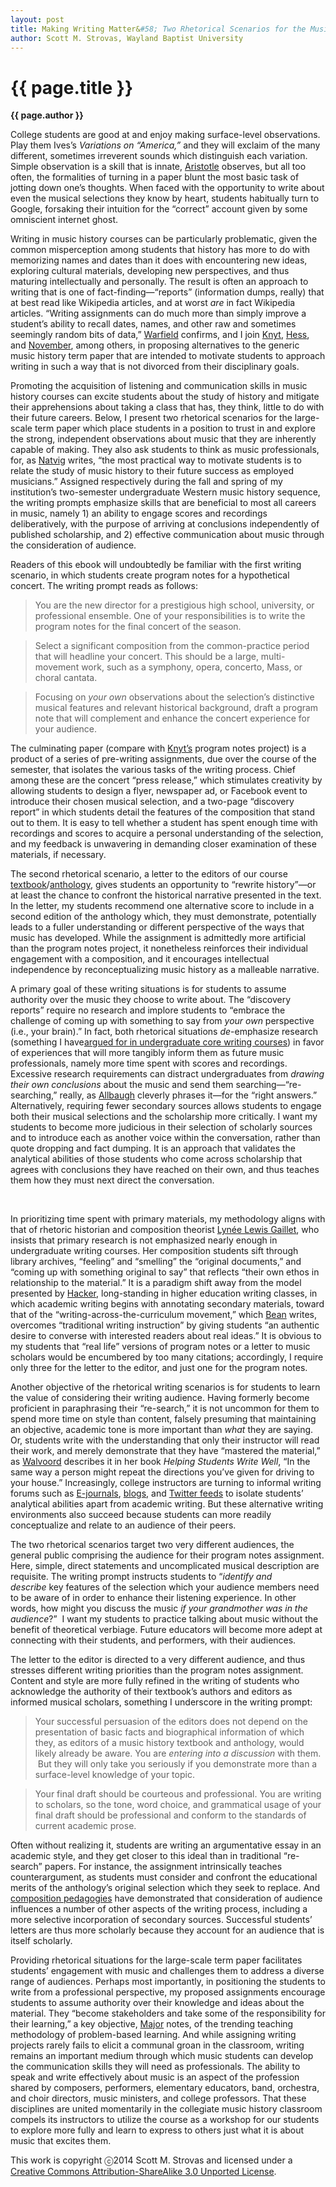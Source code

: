 ```yaml
---
layout: post
title: Making Writing Matter&#58; Two Rhetorical Scenarios for the Music History Term Paper
author: Scott M. Strovas, Wayland Baptist University
---
```


{{ page.title }}
================

**{{ page.author }}**

College students are good at and enjoy making surface-level observations. Play them Ives’s *Variations on “America,”* and they will exclaim of the many different, sometimes irreverent sounds which distinguish each variation. Simple observation is a skill that is innate, [Aristotle](http://www.google.com/url?q=http%3A%2F%2Fclassics.mit.edu%2FAristotle%2Fmetaphysics.1.i.html&sa=D&sntz=1&usg=AFQjCNEvlbo6yjhi2z4zmPaDEbdpq_at7Q) observes, but all too often, the formalities of turning in a paper blunt the most basic task of jotting down one’s thoughts. When faced with the opportunity to write about even the musical selections they know by heart, students habitually turn to Google, forsaking their intuition for the “correct” account given by some omniscient internet ghost.

Writing in music history courses can be particularly problematic, given the common misperception among students that history has more to do with memorizing names and dates than it does with encountering new ideas, exploring cultural materials, developing new perspectives, and thus maturing intellectually and personally. The result is often an approach to writing that is one of fact-finding—“reports” (information dumps, really) that at best read like Wikipedia articles, and at worst *are* in fact Wikipedia articles. “Writing assignments can do much more than simply improve a student’s ability to recall dates, names, and other raw and sometimes seemingly random bits of data,” [Warfield](https://www.google.com/url?q=https%3A%2F%2Fopenlibrary.org%2Fworks%2FOL16557937W%2FThe_music_history_classroom&sa=D&sntz=1&usg=AFQjCNE-PrdoQcwihlzYZJbAyp8Cfl59pA) confirms, and I join [Knyt](http://www.google.com/url?q=http%3A%2F%2Fwww.ams-net.org%2Fojs%2Findex.php%2Fjmhp%2Farticle%2Fview%2F95%2F123&sa=D&sntz=1&usg=AFQjCNEo0hh07Ue38G7QL5GsDDA7XR53nQ), [Hess](https://www.google.com/url?q=https%3A%2F%2Fopenlibrary.org%2Fworks%2FOL8477219W%2FTeaching_Music_History&sa=D&sntz=1&usg=AFQjCNEhnbN8VSpmqbJ7KYmsa3W2FOvyqA), and [November](http://www.google.com/url?q=http%3A%2F%2Fwww.ams-net.org%2Fojs%2Findex.php%2Fjmhp%2Farticle%2Fview%2F31%2F59&sa=D&sntz=1&usg=AFQjCNG0HGg_HSh7mvEqLmjYeJ8JqrrBRg), among others, in proposing alternatives to the generic music history term paper that are intended to motivate students to approach writing in such a way that is not divorced from their disciplinary goals.

Promoting the acquisition of listening and communication skills in music history courses can excite students about the study of history and mitigate their apprehensions about taking a class that has, they think, little to do with their future careers. Below, I present two rhetorical scenarios for the large-scale term paper which place students in a position to trust in and explore the strong, independent observations about music that they are inherently capable of making. They also ask students to think as music professionals, for, as [Natvig](https://www.google.com/url?q=https%3A%2F%2Fopenlibrary.org%2Fworks%2FOL16557937W%2FThe_music_history_classroom&sa=D&sntz=1&usg=AFQjCNE-PrdoQcwihlzYZJbAyp8Cfl59pA) writes, “the most practical way to motivate students is to relate the study of music history to their future success as employed musicians.” Assigned respectively during the fall and spring of my institution’s two-semester undergraduate Western music history sequence, the writing prompts emphasize skills that are beneficial to most all careers in music, namely 1) an ability to engage scores and recordings deliberatively, with the purpose of arriving at conclusions independently of published scholarship, and 2) effective communication about music through the consideration of audience.

Readers of this ebook will undoubtedly be familiar with the first writing scenario, in which students create program notes for a hypothetical concert. The writing prompt reads as follows:

> You are the new director for a prestigious high school, university, or professional ensemble. One of your responsibilities is to write the program notes for the final concert of the season.

> Select a significant composition from the common-practice period that will headline your concert. This should be a large, multi-movement work, such as a symphony, opera, concerto, Mass, or choral cantata.

> Focusing on *your own* observations about the selection’s distinctive musical features and relevant historical background, draft a program note that will complement and enhance the concert experience for your audience.

The culminating paper (compare with [Knyt’s](http://www.google.com/url?q=http%3A%2F%2Fwww.ams-net.org%2Fojs%2Findex.php%2Fjmhp%2Farticle%2Fview%2F95%2F123&sa=D&sntz=1&usg=AFQjCNEo0hh07Ue38G7QL5GsDDA7XR53nQ) program notes project) is a product of a series of pre-writing assignments, due over the course of the semester, that isolates the various tasks of the writing process. Chief among these are the concert “press release,” which stimulates creativity by allowing students to design a flyer, newspaper ad, or Facebook event to introduce their chosen musical selection, and a two-page “discovery report” in which students detail the features of the composition that stand out to them. It is easy to tell whether a student has spent enough time with recordings and scores to acquire a personal understanding of the selection, and my feedback is unwavering in demanding closer examination of these materials, if necessary.

The second rhetorical scenario, a letter to the editors of our course [textbook](https://www.google.com/url?q=https%3A%2F%2Fopenlibrary.org%2Fbooks%2FOL23696722M%2FMusic_in_western_civilization&sa=D&sntz=1&usg=AFQjCNGt5dPJLUeGlvY94GXE6Z_M53FEDw)/[anthology](https://www.google.com/url?q=https%3A%2F%2Fopenlibrary.org%2Fworks%2FOL12405724W%2FAnthology_for_music_in_western_civilization&sa=D&sntz=1&usg=AFQjCNHlEbtfnxTRBt3EHPEXW_Hv8ZNgsA), gives students an opportunity to “rewrite history”—or at least the chance to confront the historical narrative presented in the text. In the letter, my students recommend one alternative score to include in a second edition of the anthology which, they must demonstrate, potentially leads to a fuller understanding or different perspective of the ways that music has developed. While the assignment is admittedly more artificial than the program notes project, it nonetheless reinforces their individual engagement with a composition, and it encourages intellectual independence by reconceptualizing music history as a malleable narrative.

A primary goal of these writing situations is for students to assume authority over the music they choose to write about. The “discovery reports” require no research and implore students to “embrace the challenge of coming up with something to say from *your own* perspective (i.e., your brain).” In fact, both rhetorical situations *de*-emphasize research (something I have[argued for in undergraduate core writing courses](https://www.google.com/url?q=https%3A%2F%2Fjournals.tdl.org%2Fceaforum%2Findex.php%2Fceaforum%2Farticle%2Fview%2F6340%2F5967&sa=D&sntz=1&usg=AFQjCNFx7tzuS7fgoclNHf_aYJahIGdyeg)) in favor of experiences that will more tangibly inform them as future music professionals, namely more time spent with scores and recordings. Excessive research requirements can distract undergraduates from *drawing their own conclusions* about the music and send them searching—“re-searching,” really, as [Allbaugh](http://www.google.com/url?q=http%3A%2F%2Fwww.thomasallbaugh.com%2Fpretexts-for-writing%2F&sa=D&sntz=1&usg=AFQjCNGsoHRi4hdNQFkjvQ9x7hnVQpfD4w) cleverly phrases it—for the “right answers.” Alternatively, requiring fewer secondary sources allows students to engage both their musical selections and the scholarship more critically. I want my students to become more judicious in their selection of scholarly sources and to introduce each as another voice within the conversation, rather than quote dropping and fact dumping. It is an approach that validates the analytical abilities of those students who come across scholarship that agrees with conclusions they have reached on their own, and thus teaches them how they must next direct the conversation.

 

In prioritizing time spent with primary materials, my methodology aligns with that of rhetoric historian and composition theorist [Lynée Lewis Gaillet](http://www.google.com/url?q=http%3A%2F%2Fwww.english.fsu.edu%2Frhetcomp%2Ftranscripts%2Fgaillet.pdf&sa=D&sntz=1&usg=AFQjCNHbP4BTArMzNSWsrWi9JwA8d0LXxg), who insists that primary research is not emphasized nearly enough in undergraduate writing courses. Her composition students sift through library archives, “feeling” and “smelling” the “original documents,” and “coming up with something original to say” that reflects “their own ethos in relationship to the material.” It is a paradigm shift away from the model presented by [Hacker](https://www.google.com/url?q=https%3A%2F%2Fopenlibrary.org%2Fworks%2FOL16082083W%2FA_writer's_reference&sa=D&sntz=1&usg=AFQjCNFEOsMfPteeIttACKfA1r8_6QreGA), long-standing in higher education writing classes, in which academic writing begins with annotating secondary materials, toward that of the “writing-across-the-curriculum movement,” which [Bean](https://www.google.com/url?q=https%3A%2F%2Fopenlibrary.org%2Fworks%2FOL12338350W%2FEngaging_ideas&sa=D&sntz=1&usg=AFQjCNH5Y2kQSMVyruZNJEz6lLFMgFI-WA) writes, overcomes “traditional writing instruction” by giving students “an authentic desire to converse with interested readers about real ideas.” It is obvious to my students that “real life” versions of program notes or a letter to music scholars would be encumbered by too many citations; accordingly, I require only three for the letter to the editor, and just one for the program notes.

Another objective of the rhetorical writing scenarios is for students to learn the value of considering their writing audience. Having formerly become proficient in paraphrasing their “re-search,” it is not uncommon for them to spend more time on style than content, falsely presuming that maintaining an objective, academic tone is more important than *what* they are saying. Or, students write with the understanding that only their instructor will read their work, and merely demonstrate that they have “mastered the material,” as [Walvoord](https://www.google.com/url?q=https%3A%2F%2Fopenlibrary.org%2Fbooks%2FOL2719190M%2FHelping_students_write_well&sa=D&sntz=1&usg=AFQjCNFyIZZfDs5MQkGtMC8a_rwpDPBgXw) describes it in her book *Helping Students Write Well*, “In the same way a person might repeat the directions you’ve given for driving to your house.” Increasingly, college instructors are turning to informal writing forums such as [E-journals](http://www.google.com/url?q=http%3A%2F%2Fwww.ams-net.org%2Fojs%2Findex.php%2Fjmhp%2Farticle%2Fview%2F92%2F124&sa=D&sntz=1&usg=AFQjCNH57fQO0X91PmfSxWYrq-HVEmPvog), [blogs](http://www.google.com/url?q=http%3A%2F%2Fwww.ams-net.org%2Fojs%2Findex.php%2Fjmhp%2Farticle%2Fview%2F101%2F126&sa=D&sntz=1&usg=AFQjCNHGJDuoH-boUEq-LYI-9nBj50rVFw), and [Twitter feeds](http://www.google.com/url?q=http%3A%2F%2Fwww.flipcamp.org%2Fengagingstudents%2Fludwig.html&sa=D&sntz=1&usg=AFQjCNHmb5gNPvqGZFWeD6k8fpvJZmKsyg) to isolate students’ analytical abilities apart from academic writing. But these alternative writing environments also succeed because students can more readily conceptualize and relate to an audience of their peers.

The two rhetorical scenarios target two very different audiences, the general public comprising the audience for their program notes assignment. Here, simple, direct statements and uncomplicated musical description are requisite. The writing prompt instructs students to “*identify and describe* key features of the selection which your audience members need to be aware of in order to enhance their listening experience. In other words, how might you discuss the music *if your grandmother was in the audience*?”  I want my students to practice talking about music without the benefit of theoretical verbiage. Future educators will become more adept at connecting with their students, and performers, with their audiences.

The letter to the editor is directed to a very different audience, and thus stresses different writing priorities than the program notes assignment. Content and style are more fully refined in the writing of students who acknowledge the authority of their textbook’s authors and editors as informed musical scholars, something I underscore in the writing prompt:

> Your successful persuasion of the editors does not depend on the presentation of basic facts and biographical information of which they, as editors of a music history textbook and anthology, would likely already be aware. You are *entering into a discussion* with them.  But they will only take you seriously if you demonstrate more than a surface-level knowledge of your topic.

> Your final draft should be courteous and professional. You are writing to scholars, so the tone, word choice, and grammatical usage of your final draft should be professional and conform to the standards of current academic prose.

Often without realizing it, students are writing an argumentative essay in an academic style, and they get closer to this ideal than in traditional “re-search” papers. For instance, the assignment intrinsically teaches counterargument, as students must consider and confront the educational merits of the anthology’s original selection which they seek to replace. And [composition pedagogies](https://www.google.com/url?q=https%3A%2F%2Fopenlibrary.org%2Fbooks%2FOL2719190M%2FHelping_students_write_well&sa=D&sntz=1&usg=AFQjCNFyIZZfDs5MQkGtMC8a_rwpDPBgXw) have demonstrated that consideration of audience influences a number of other aspects of the writing process, including a more selective incorporation of secondary sources. Successful students’ letters are thus more scholarly because they account for an audience that is itself scholarly.

Providing rhetorical situations for the large-scale term paper facilitates students’ engagement with music and challenges them to address a diverse range of audiences. Perhaps most importantly, in positioning the students to write from a professional perspective, my proposed assignments encourage students to assume authority over their knowledge and ideas about the material. They “become stakeholders and take some of the responsibility for their learning,” a key objective, [Major](http://www.google.com/url?q=http%3A%2F%2Fwww.jstor.org%2Fstable%2F27797926&sa=D&sntz=1&usg=AFQjCNFyQ4SMr3DDvGbGmKPiwwo6sDYmEw) notes, of the trending teaching methodology of problem-based learning. And while assigning writing projects rarely fails to elicit a communal groan in the classroom, writing remains an important medium through which music students can develop the communication skills they will need as professionals. The ability to speak and write effectively about music is an aspect of the profession shared by composers, performers, elementary educators, band, orchestra, and choir directors, music ministers, and college professors. That these disciplines are united momentarily in the collegiate music history classroom compels its instructors to utilize the course as a workshop for our students to explore more fully and learn to express to others just what it is about music that excites them.

This work is copyright ⓒ2014 Scott M. Strovas and licensed under a [Creative Commons Attribution-ShareAlike 3.0 Unported License](http://www.google.com/url?q=http%3A%2F%2Fcreativecommons.org%2Flicenses%2Fby-sa%2F3.0%2F&sa=D&sntz=1&usg=AFQjCNG4j2oPozXv2_VqmmLiVAToFtwKdA).

